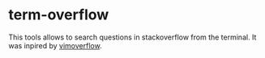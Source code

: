# term-overflow

This tools allows to search questions in stackoverflow from the terminal.
It was inpired by [vimoverflow](https://github.com/Chakerbh/vimoverflow).
